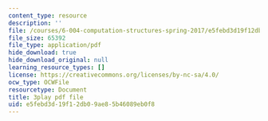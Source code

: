 ```yaml
---
content_type: resource
description: ''
file: /courses/6-004-computation-structures-spring-2017/e5febd3d19f12db09ae85b46089eb0f8_q38KAGAKORk.pdf
file_size: 65392
file_type: application/pdf
hide_download: true
hide_download_original: null
learning_resource_types: []
license: https://creativecommons.org/licenses/by-nc-sa/4.0/
ocw_type: OCWFile
resourcetype: Document
title: 3play pdf file
uid: e5febd3d-19f1-2db0-9ae8-5b46089eb0f8
---
```

